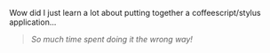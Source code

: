 Wow did I just learn a lot about putting together a coffeescript/stylus application...
> _So much time spent doing it the wrong way!_
